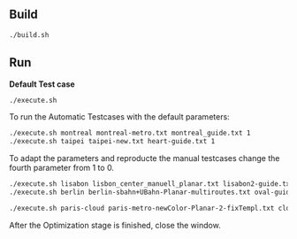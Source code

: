 

## Build 

```bash
./build.sh
```



## Run

__Default Test case__

```bash
./execute.sh
```



To run the Automatic Testcases with the default parameters:

```bash
./execute.sh montreal montreal-metro.txt montreal_guide.txt 1
./execute.sh taipei taipei-new.txt heart-guide.txt 1
```



To adapt the parameters and reproducte the manual testcases change the fourth parameter from 1 to 0. 

```bash
./execute.sh lisabon lisbon_center_manuell_planar.txt lisabon2-guide.txt 0 
./execute.sh berlin berlin-sbahn+UBahn-Planar-multiroutes.txt oval-guide.txt berlinSUOval 0

./execute.sh paris-cloud paris-metro-newColor-Planar-2-fixTempl.txt cloud-guide.txt 0

```

After the Optimization stage is finished, close the window.



